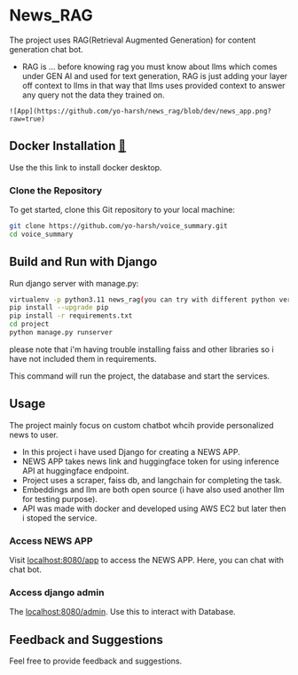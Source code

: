 # News_RAG

The project uses RAG(Retrieval Augmented Generation) for content generation chat bot.

- RAG is ... before knowing rag you must know about llms which comes under GEN AI and used for text generation, RAG is just adding your layer off context to llms in that way that llms uses provided context to answer any query not the data they trained on.


```
![App](https://github.com/yo-harsh/news_rag/blob/dev/news_app.png?raw=true)
```


## Docker Installation [🔗](https://docs.docker.com/engine/install/)

Use the this link to install docker desktop.

### Clone the Repository

To get started, clone this Git repository to your local machine:

```bash
git clone https://github.com/yo-harsh/voice_summary.git
cd voice_summary
```

## Build and Run with Django

Run django server with manage.py:

```bash
virtualenv -p python3.11 news_rag(you can try with different python version)
pip install --upgrade pip
pip install -r requirements.txt
cd project
python manage.py runserver
```

please note that i'm having trouble installing faiss and other libraries so i have not included them in requirements.

This command will run the project, the database and start the services.

## Usage

The project mainly focus on custom chatbot whcih provide personalized news to user.

- In this project i have used Django for creating a NEWS APP.
- NEWS APP takes news link and huggingface token for using inference API at huggingface endpoint.
- Project uses a scraper, faiss db, and langchain for completing the task.
- Embeddings and llm are both open source (i have also used another llm for testing purpose).
- API was made with docker and developed using AWS EC2 but later then i stoped the service.

### Access NEWS APP

Visit [localhost:8080/app]() to access the NEWS APP. Here, you can chat with chat bot.

### Access django admin

The [localhost:8080/admin](). Use this to interact with Database.

## Feedback and Suggestions

Feel free to provide feedback and suggestions.
